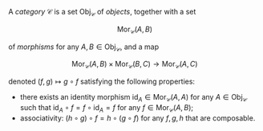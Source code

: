 A *category* $\mathcal{C}$ is a set $\mathrm{Obj}_{\mathcal{C}}$ of *objects*, together with a set

$$
\mathrm{Mor}_{\mathcal{C}}(A, B)
$$

of *morphisms* for any $A, B \in \mathrm{Obj}_{\mathcal{C}}$, and a map

$$
\mathrm{Mor}_{\mathcal{C}}(A, B) \times \mathrm{Mor}_{\mathcal{C}}(B, C) \to \mathrm{Mor}_{\mathcal{C}}(A, C)
$$

denoted $(f, g) \mapsto g \circ f$ satisfying the following properties:

- there exists an identity morphism $\mathrm{id}_A \in \mathrm{Mor}_{\mathcal{C}}(A, A)$ for any $A \in \mathrm{Obj}_{\mathcal{C}}$ such that $\mathrm{id}_A \circ f = f \circ \mathrm{id}_A = f$ for any $f \in \mathrm{Mor}_{\mathcal{C}}(A, B)$;
- associativity: $(h \circ g) \circ f = h \circ (g \circ f)$ for any $f, g, h$ that are composable.
